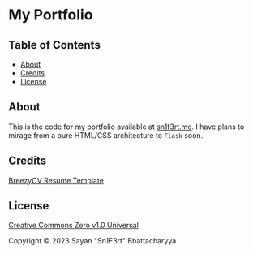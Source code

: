 # My Portfolio

## Table of Contents

- [About](#about)
- [Credits](#credits)
- [License](#license)

## About

This is the code for my portfolio available at [sn1f3rt.me](https://sn1f3rt.me). I have plans to mirage from a pure HTML/CSS architecture to `Flask` soon. 

## Credits

[BreezyCV Resume Template](https://themeforest.net/item/breezycv-resume-cv-template/26081195)

## License

[Creative Commons Zero v1.0 Universal](LICENSE)

Copyright &copy; 2023 Sayan "Sn1F3rt" Bhattacharyya